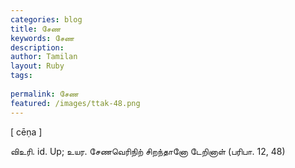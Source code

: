 ```yaml
---
categories: blog
title: சேண
keywords: சேண
description: 
author: Tamilan
layout: Ruby
tags: 
 
permalink: சேண
featured: /images/ttak-48.png
---
```

  
[ cēṇa ]  
  
விஉரி. id. Up; உயர. சேணவெரிநிற் சிறந்தானோ டேறினாள் (பரிபா. 12, 48)